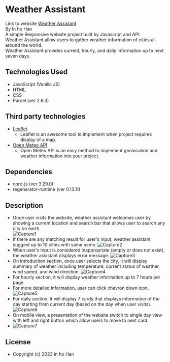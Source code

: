# Weather Assistant
Link to website <a href="https://weather-assistant.netlify.app/">Weather Assistant</a><br/>
By In ho Han <br/>
A simple Responsive website project built by Javascript and API.<br/>
Weather Assistant allow users to gather weather information of cities all around the world.<br/>
Weather Assistant provides current, hourly, and daily information up to next seven days.<br/>
## Technologies Used
- JavaScript (Vanilla JS)
- HTML
- CSS
- Parcel (ver 2.8.3)
## Third party technologies
- <a href="https://leafletjs.com/">Leaflet</a>
  - Leaflet is an awesome tool to implement when project requires display of a map.
- <a href="https://open-meteo.com/">Open Meteo API</a>
  - Open Meteo API is an easy method to implement geolocation and weather information into your project.
## Dependencies
- core-js (ver 3.29.0)
- regenerator-runtime (ver 0.13.11)
## Description 
- Once user visits the website, weather assistant welcomes user by showing a current location and search bar that allows user to search any city on earth.<br/>
![Capture1](https://user-images.githubusercontent.com/97544886/224522613-c4e33748-27eb-4324-8f56-830488f1438b.JPG)
- If there are any matching result for user's input, weather assistant suggest up to 10 cities with same name.
![Capture2](https://user-images.githubusercontent.com/97544886/224522678-8a8159de-c533-4b2a-b6bd-b66a0eb3105a.JPG)
- When user's input is considered inappropriate (empty or does not exist), the weather assistant displays error message.
![Capture3](https://user-images.githubusercontent.com/97544886/224522805-376cfd06-16fb-4bd2-9fb2-7c93926fdf89.JPG)
- On introduction section, once user selects the city, it will display summary of weather including temperature, current status of weather, wind speed, and wind direction.
![Capture4](https://user-images.githubusercontent.com/97544886/224522861-1fadfe11-a002-4b27-841c-f52275cf303d.JPG)
- For hourly section, it will display weather information up to 7 hours per page.
- For more detailed information, user can click chevron down icon.
![Capture5](https://user-images.githubusercontent.com/97544886/224522958-7ee43757-8ab5-4d88-be2d-d1844ac36caa.JPG)
- For daily section, it will display 7 cards that displays information of the day starting from current day (based on the day when user visits).
![Capture6](https://user-images.githubusercontent.com/97544886/224523016-5b267a3e-9deb-4ac1-9f98-388c0dcc4723.JPG)
- On mobile view, a presentation of the website switch to single day view with left and right button which allow users to move to next card.
- ![Capture7](https://user-images.githubusercontent.com/97544886/224523106-4398611b-23fb-4a7f-a356-2b005a754299.JPG)
## License 
- Copyright (c) 2023 In ho Han
